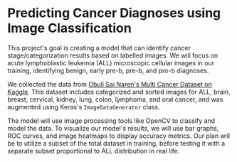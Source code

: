# Predicting Cancer Diagnoses using Image Classification

This project's goal is creating a model that can identify cancer stage/categorization results based on labelled images. We will focus on acute lymphoblastic leukemia (ALL) microscopic cellular images in our training, identifying benign, early pre-b, pre-b, and pro-b diagnoses.

We collected the data from [Obuli Sai Naren's Multi Cancer Dataset on Kaggle](https://www.kaggle.com/datasets/obulisainaren/multi-cancer/data). This dataset includes categorized and sorted images for ALL, brain, breast, cervical, kidney, lung, colon, lymphoma, and oral cancer, and was augmented using Keras's `ImageDataGenerator` class.

The model will use image processing tools like OpenCV to classify and model the data. To visualize our model's results, we will use bar graphs, ROC curves, and image heatmaps to display accuracy metrics. Our plan will be to utilize a subset of the total dataset in training, before testing it with a separate subset proportional to ALL distribution in real life.